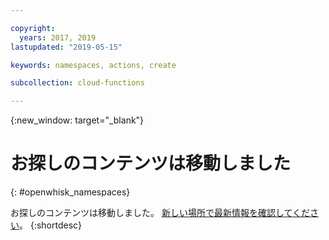 ```yaml
---

copyright:
  years: 2017, 2019
lastupdated: "2019-05-15"

keywords: namespaces, actions, create

subcollection: cloud-functions

---
```



{:new_window: target="_blank"}
# お探しのコンテンツは移動しました
{: #openwhisk_namespaces}

お探しのコンテンツは移動しました。 [新しい場所で最新情報を確認してください](/docs/openwhisk?topic=cloud-functions-namespaces)。
{:shortdesc}
